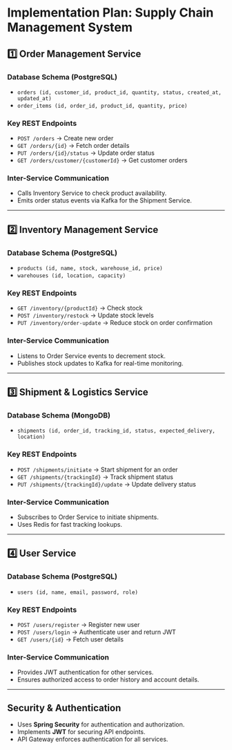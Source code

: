 # **Implementation Plan: Supply Chain Management System**

## **1️⃣ Order Management Service**
### **Database Schema (PostgreSQL)**
- `orders (id, customer_id, product_id, quantity, status, created_at, updated_at)`
- `order_items (id, order_id, product_id, quantity, price)`

### **Key REST Endpoints**
- `POST /orders` → Create new order
- `GET /orders/{id}` → Fetch order details
- `PUT /orders/{id}/status` → Update order status
- `GET /orders/customer/{customerId}` → Get customer orders

### **Inter-Service Communication**
- Calls Inventory Service to check product availability.
- Emits order status events via Kafka for the Shipment Service.

---

## **2️⃣ Inventory Management Service**
### **Database Schema (PostgreSQL)**
- `products (id, name, stock, warehouse_id, price)`
- `warehouses (id, location, capacity)`

### **Key REST Endpoints**
- `GET /inventory/{productId}` → Check stock
- `POST /inventory/restock` → Update stock levels
- `PUT /inventory/order-update` → Reduce stock on order confirmation

### **Inter-Service Communication**
- Listens to Order Service events to decrement stock.
- Publishes stock updates to Kafka for real-time monitoring.

---

## **3️⃣ Shipment & Logistics Service**
### **Database Schema (MongoDB)**
- `shipments (id, order_id, tracking_id, status, expected_delivery, location)`

### **Key REST Endpoints**
- `POST /shipments/initiate` → Start shipment for an order
- `GET /shipments/{trackingId}` → Track shipment status
- `PUT /shipments/{trackingId}/update` → Update delivery status

### **Inter-Service Communication**
- Subscribes to Order Service to initiate shipments.
- Uses Redis for fast tracking lookups.

---

## **4️⃣ User Service**
### **Database Schema (PostgreSQL)**
- `users (id, name, email, password, role)`

### **Key REST Endpoints**
- `POST /users/register` → Register new user
- `POST /users/login` → Authenticate user and return JWT
- `GET /users/{id}` → Fetch user details

### **Inter-Service Communication**
- Provides JWT authentication for other services.
- Ensures authorized access to order history and account details.

---

## **Security & Authentication**
- Uses **Spring Security** for authentication and authorization.
- Implements **JWT** for securing API endpoints.
- API Gateway enforces authentication for all services.
